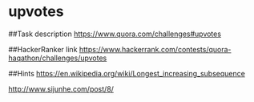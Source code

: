 # upvotes

##Task description
https://www.quora.com/challenges#upvotes

##HackerRanker link
https://www.hackerrank.com/contests/quora-haqathon/challenges/upvotes

##Hints
https://en.wikipedia.org/wiki/Longest_increasing_subsequence

http://www.sijunhe.com/post/8/
